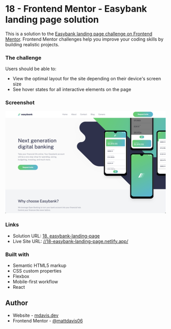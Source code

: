 # 18 - Frontend Mentor - Easybank landing page solution

This is a solution to the [Easybank landing page challenge on Frontend Mentor](https://www.frontendmentor.io/challenges/easybank-landing-page-WaUhkoDN). Frontend Mentor challenges help you improve your coding skills by building realistic projects.

### The challenge

Users should be able to:

- View the optimal layout for the site depending on their device's screen size
- See hover states for all interactive elements on the page

### Screenshot

![](./screenshot.jpg)

### Links

- Solution URL: [18. easybank-landing-page](https://github.com/mattdavis06/Frontend-Mentor-Projects/tree/main/18.%20easybank-landing-page)
- Live Site URL: [//18-easybank-landing-page.netlify.app/](https://18-easybank-landing-paget.netlify.app/)

### Built with

- Semantic HTML5 markup
- CSS custom properties
- Flexbox
- Mobile-first workflow
- React

## Author

- Website - [mdavis.dev](https://www.mdavis.dev)
- Frontend Mentor - [@mattdavis06](https://www.frontendmentor.io/profile/mattdavis06)
